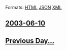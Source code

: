 
Formats: [HTML](2003/06/10/index.html)  [JSON](2003/06/10/index.json)  [XML](2003/06/10/index.xml)  

## [2003-06-10](/news/2003/06/10/index.md)

## [Previous Day...](/news/2003/06/9/index.md)

